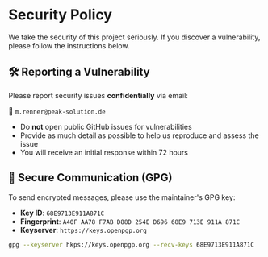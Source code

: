 
# Security Policy

We take the security of this project seriously. If you discover a vulnerability, please follow the instructions below.

## 🛠 Reporting a Vulnerability

Please report security issues **confidentially** via email:

📧 `m.renner@peak-solution.de`

- Do **not** open public GitHub issues for vulnerabilities
- Provide as much detail as possible to help us reproduce and assess the issue
- You will receive an initial response within 72 hours

## 🔐 Secure Communication (GPG)

To send encrypted messages, please use the maintainer's GPG key:

- **Key ID**: `68E9713E911A871C`  
- **Fingerprint**: `A40F AA78 F7AB D88D 254E D696 68E9 713E 911A 871C`  
- **Keyserver**: `https://keys.openpgp.org`

```bash
gpg --keyserver hkps://keys.openpgp.org --recv-keys 68E9713E911A871C
